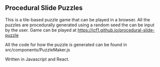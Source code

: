 ## Procedural Slide Puzzles

This is a tile-based puzzle game that can be played in a browser. All the puzzles are procedurally generated using a random seed the can be input by the user. Game can be played at https://jcf1.github.io/procedural-slide-puzzle

All the code for how the puzzle is generated can be found in src/components/PuzzleMaker.js

Written in Javascript and React.
